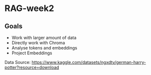 # RAG-week2

## Goals

- Work with larger amount of data
- Directly work with Chroma
- Analyse tokens and embeddings
- Project Embeddings


Data Source:
https://www.kaggle.com/datasets/ngxdtv/german-harry-potter?resource=download